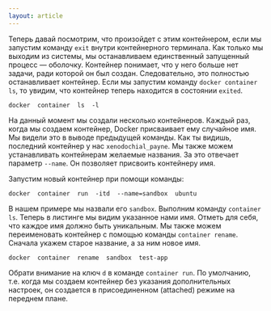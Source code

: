 ```yaml
---
layout: article
---
```

Теперь давай посмотрим, что произойдет с этим контейнером, если мы запустим команду `exit` внутри контейнерного терминала. Как только мы выходим из системы, мы останавливаем единственный запущенный процесс — оболочку. Контейнер понимает, что у него больше нет задачи, ради которой он был создан. Следовательно, это полностью останавливает контейнер. Если мы запустим команду `docker container ls`, то увидим, что контейнер теперь находится в состоянии `exited`.

```
docker  container  ls  -l
```

На данный момент мы создали несколько контейнеров. Каждый раз, когда мы создаем контейнер, Docker присваивает ему случайное имя. Мы видели это в выводе предыдущей команды. Как ты видишь, последний контейнер у нас `xenodochial_payne`. Мы также можем устанавливать контейнерам желаемые названия. За это отвечает параметр `--name`. Он позволяет присвоить контейнеру имя.

Запустим новый контейнер при помощи команды:

```
docker  container  run  -itd  --name=sandbox  ubuntu
```

В нашем примере мы назвали его `sandbox`. Выполним команду `container ls`. Теперь в листинге мы видим указанное нами имя. Отметь для себя, что каждое имя должно быть уникальным. Мы также можем переименовать контейнер с помощью команды `container rename`. Сначала укажем старое название, а за ним новое имя.

```
docker  container  rename  sandbox  test-app
```

Обрати внимание на ключ `d` в команде `container run`. По умолчанию, т.е. когда мы создаем контейнер без указания дополнительных настроек, он создается в присоединенном (attached) режиме на переднем плане.
